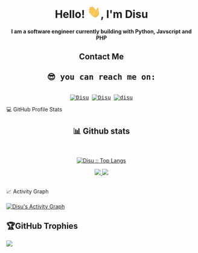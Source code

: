 <div align="center">
<h1 align="center">Hello! <img width="35" src="https://github.com/1999AZZAR/1999AZZAR/blob/main/resources/img/waving.gif">, I'm Disu</h1>
<h4 align="center">I am a software engineer currently building with Python, Javscript and PHP</h4>
</div>





<h2 align="center"> Contact Me </h2>
<div>
  <samp>
    <h2 align="center">😎 you can reach me on:</h2>
    <p align="center">
      <br/>
      <a href="https://www.linkedin.com/in/disu0j/" target="blank"><img align="center"
         src="https://img.shields.io/badge/linkedin-%231DA1F2.svg?style=for-the-badge&logo=linkedin&logoColor=white"
         alt="Disu" height="30"/></a>
       <a href="https://twitter.com/DisuJ0" target="blank"><img align="center"
         src="https://img.shields.io/badge/twitter-1DA1F2.svg?style=for-the-badge&logo=twitter&logoColor=white"
         alt="Disu" height="30"/></a>
      <a href="https://mailto:disujt@gmail.com" target="blank"><img align="center"
         src="https://img.shields.io/badge/gmail-EA4335.svg?style=for-the-badge&logo=gmail&logoColor=white"
         alt="disu" height="30"/></a>
    </p>
 
  </samp>
</div>





  <summary>💻 GitHub Profile Stats</summary>
  <div>
    <h2 align="center"> 📊 Github stats </h2>
      <br/>
        <p align="center">
          <a href="https://github.com/DisuToyin/">
          <img src="https://github-readme-stats.vercel.app/api/top-langs/?username=DisuToyin&langs_count=8&theme=gruvbox&layout=compact&hide_border=true" alt="Disu :: Top Langs" /></a>
        </p>
        <p align="center">
          <a href="https://github.com/DisuToyin/">
          <img width="49.5%" src="https://github-readme-stats.vercel.app/api?username=DisuToyin&show_icons=true&theme=gruvbox&hide_border=true" />
          <img width="49.5%" src="https://github-readme-streak-stats.herokuapp.com/?user=DisuToyin&theme=gruvbox&hide_border=true" />
          </a>
       </p>
     <br>
  </div>    



  <summary>📈 Activity Graph</summary>
  <br/>
<a href="https://github.com/ashutosh00710/github-readme-activity-graph"><img alt="Disu's Activity Graph" src="https://activity-graph.herokuapp.com/graph/?username=DisuToyin&bg_color=000&color=fff&line=00E676&point=fff&hide_border=true" /></a>



<!-- <h2 align="center"> 🏆 Github Trophies</h2> -->
## 🏆GitHub Trophies
![](https://github-profile-trophy.vercel.app/?username=DisuToyin&theme=tokyonight&no-frame=false&no-bg=false&margin-w=4)

